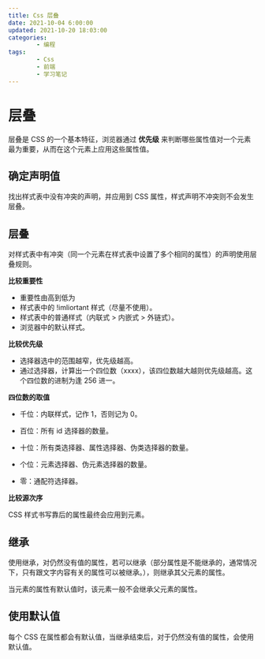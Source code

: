 ```yaml
---
title: Css 层叠
date: 2021-10-04 6:00:00
updated: 2021-10-20 18:03:00
categories:
        - 编程
tags:
        - Css
        - 前端
        - 学习笔记
---
```


# 层叠

层叠是 CSS 的一个基本特征，浏览器通过 **优先级** 来判断哪些属性值对一个元素最为重要，从而在这个元素上应用这些属性值。

## 确定声明值

找出样式表中没有冲突的声明，并应用到 CSS 属性，样式声明不冲突则不会发生层叠。

## 层叠

对样式表中有冲突（同一个元素在样式表中设置了多个相同的属性）的声明使用层叠规则。

**比较重要性**

- 重要性由高到低为
- 样式表中的 !imliortant 样式（尽量不使用）。
- 样式表中的普通样式（内联式 > 内嵌式 > 外链式）。
- 浏览器中的默认样式。

**比较优先级**

- 选择器选中的范围越窄，优先级越高。
- 通过选择器，计算出一个四位数（xxxx），该四位数越大越则优先级越高。这个四位数的进制为逢 256 进一。

**四位数的取值**

- 千位：内联样式，记作 1，否则记为 0。
- 百位：所有 id 选择器的数量。
- 十位：所有类选择器、属性选择器、伪类选择器的数量。
- 个位：元素选择器、伪元素选择器的数量。

- 零：通配符选择器。

**比较源次序**

CSS 样式书写靠后的属性最终会应用到元素。

## 继承

使用继承，对仍然没有值的属性，若可以继承（部分属性是不能继承的，通常情况下，只有跟文字内容有关的属性可以被继承。），则继承其父元素的属性。

当元素的属性有默认值时，该元素一般不会继承父元素的属性。

## 使用默认值

每个 CSS 在属性都会有默认值，当继承结束后，对于仍然没有值的属性，会使用默认值。
